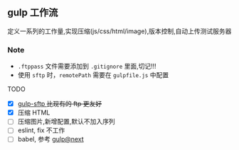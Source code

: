 ## gulp 工作流

定义一系列的工作量,实现压缩(js/css/html/image),版本控制,自动上传测试服务器

### Note

- `.ftppass` 文件需要添加到 `.gitignore` 里面,切记!!!
- 使用 `sftp` 时，`remotePath` 需要在 `gulpfile.js` 中配置

TODO

- [x] [gulp-sftp ](https://github.com/gtg092x/gulp-sftp) ~~比现有的 ftp 更友好~~
- [x] 压缩 HTML
- [ ] 压缩图片,新增配置,默认不加入序列
- [ ] eslint, fix 不工作
- [ ] babel, 参考 [gulp@next](https://github.com/gulpjs/gulp/tree/v4.0.0)
